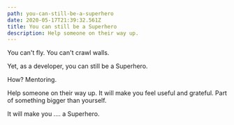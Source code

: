 ```yaml
---
path: you-can-still-be-a-superhero
date: 2020-05-17T21:39:32.561Z
title: You can still be a Superhero
description: Help someone on their way up.
---
```

You can't fly. You can't crawl walls.

Yet, as a developer, you can still be a Superhero.

How? Mentoring.

Help someone on their way up. It will make you feel useful and grateful. Part of something bigger than yourself.

It will make you .... a Superhero.
